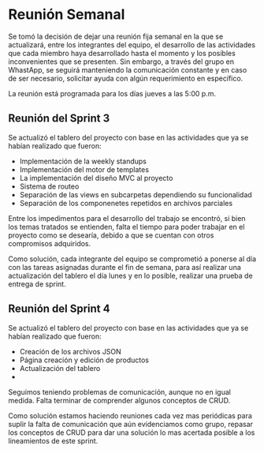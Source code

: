 # Reunión Semanal

Se tomó la decisión de dejar una reunión fija semanal en la que se actualizará, entre los integrantes del equipo, el desarrollo de las actividades que cada miembro haya desarrollado hasta el momento y los posibles inconvenientes que se presenten. Sin embargo, a través del grupo en WhastApp, se seguirá manteniendo la comunicación constante y en caso de ser necesario, solicitar ayuda con algún requerimiento en específico.

La reunión está programada para los días jueves a las 5:00 p.m.

## Reunión del Sprint 3

Se actualizó el tablero del proyecto con base en las actividades que ya se habían realizado que fueron:

* Implementación de la weekly standups
* Implementación del motor de templates
* La implementación del diseño MVC al proyecto
* Sistema de routeo
* Separación de las views en subcarpetas dependiendo su funcionalidad
* Separación de los componenetes repetidos en archivos parciales

Entre los impedimentos para el desarrollo del trabajo se encontró, si bien los temas tratados se entienden, falta el tiempo para poder trabajar en el proyecto como se desearía, debido a que se cuentan con otros compromisos adquiridos. 

Como solución, cada integrante del equipo se comprometió a ponerse al día con las tareas asignadas durante el fin de semana, para así realizar una actualización del tablero el día lunes y en lo posible, realizar una prueba de entrega de sprint.   

## Reunión del Sprint 4

Se actualizó el tablero del proyecto con base en las actividades que ya se habían realizado que fueron:

* Creación de los archivos JSON
* Página creación y edición de productos
* Actualización del tablero
* 

Seguimos teniendo problemas de comunicación, aunque no en igual medida. Falta terminar de comprender algunos conceptos de CRUD.

Como solución estamos haciendo reuniones cada vez mas periódicas para suplir la falta de comunicación que aún evidenciamos como grupo, repasar los conceptos de CRUD para dar una solución lo mas acertada posible a los lineamientos de este sprint.

